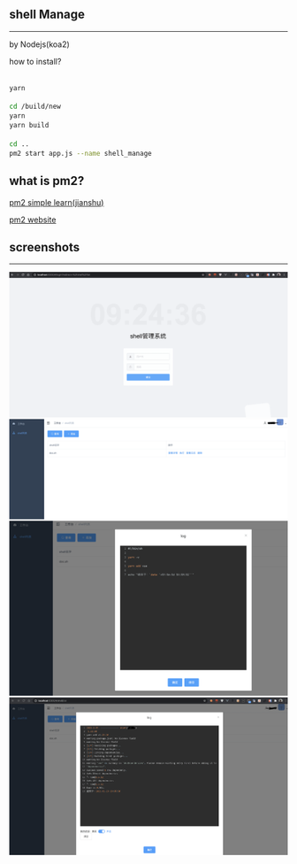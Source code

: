 ## shell Manage
-----
by Nodejs(koa2)

how to install?
```bash

yarn

cd /build/new
yarn
yarn build

cd ..
pm2 start app.js --name shell_manage

```

what is pm2?
----
[pm2 simple learn(jianshu)](https://www.jianshu.com/p/e15fd72727fe)

[pm2 website](https://www.jianshu.com/p/e15fd72727fe)

## screenshots
----
![](./1.png)
![](./2.png)
![](./3.png)
![](./4.png)